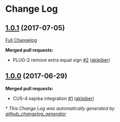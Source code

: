 # Change Log

## [1.0.1](https://github.com/8select/shopware-5-plugin/tree/1.0.1) (2017-07-05)
[Full Changelog](https://github.com/8select/shopware-5-plugin/compare/1.0.0...1.0.1)

**Merged pull requests:**

- PLUG-2 remove extra equal sign [\#2](https://github.com/8select/shopware-5-plugin/pull/2) ([akleiber](https://github.com/akleiber))

## [1.0.0](https://github.com/8select/shopware-5-plugin/tree/1.0.0) (2017-06-29)
**Merged pull requests:**

- CUS-4 najoba integration [\#1](https://github.com/8select/shopware-5-plugin/pull/1) ([akleiber](https://github.com/akleiber))



\* *This Change Log was automatically generated by [github_changelog_generator](https://github.com/skywinder/Github-Changelog-Generator)*